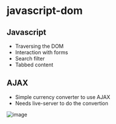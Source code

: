# javascript-dom

## Javascript
- Traversing the DOM
- Interaction with forms
- Search filter
- Tabbed content

## AJAX
- Simple currency converter to use AJAX
- Needs live-server to do the convertion 

![image](https://user-images.githubusercontent.com/26104823/47748133-71433080-dc60-11e8-9d0a-e44915961470.png)
